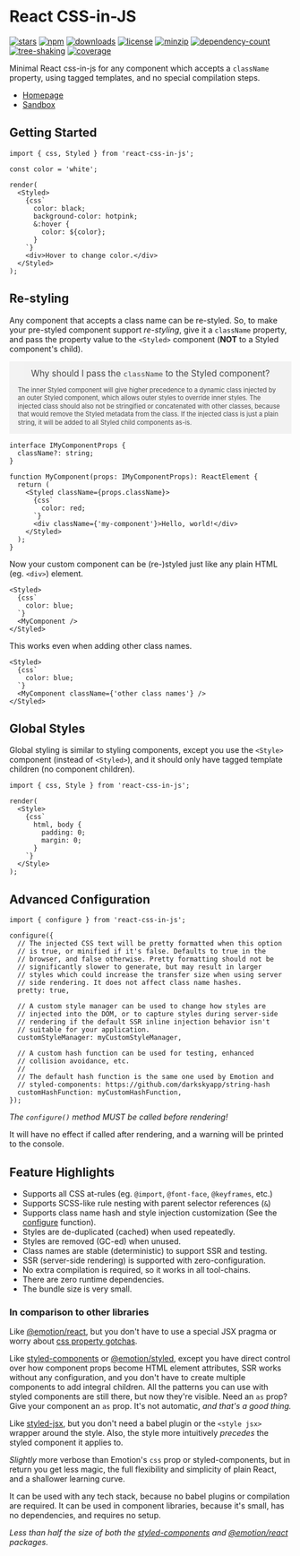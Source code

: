 # React CSS-in-JS

[![stars](https://badgen.net/github/stars/ChrisAckerman/react-css-in-js)](https://github.com/ChrisAckerman/react-css-in-js)
[![npm](https://badgen.net/badge/npm/2.0.0/red)](https://www.npmjs.com/package/react-css-in-js)
[![downloads](https://badgen.net/npm/dw/react-css-in-js)](https://www.npmjs.com/package/react-css-in-js)
[![license](https://badgen.net/badge/license/ISC/orange)](https://opensource.org/licenses/ISC)
[![minzip](https://badgen.net/bundlephobia/minzip/react-css-in-js@2.0.0)](https://bundlephobia.com/result?p=react-css-in-js@2.0.0)
[![dependency-count](https://badgen.net/bundlephobia/dependency-count/react-css-in-js@2.0.0)](https://bundlephobia.com/result?p=react-css-in-js@2.0.0)
[![tree-shaking](https://badgen.net/bundlephobia/tree-shaking/react-css-in-js@2.0.0)](https://bundlephobia.com/result?p=react-css-in-js@2.0.0)
[![coverage](https://badgen.net/badge/coverage/96,84,94,96/purple?list=|)](#)

Minimal React css-in-js for any component which accepts a `className` property, using tagged templates, and no special compilation steps.

- [Homepage](https://react-css-in-js.com)
- [Sandbox](https://codesandbox.io/s/react-css-in-js-iup6f)


## Getting Started

```tsx
import { css, Styled } from 'react-css-in-js';

const color = 'white';

render(
  <Styled>
    {css`
      color: black;
      background-color: hotpink;
      &:hover {
        color: ${color};
      }
    `}
    <div>Hover to change color.</div>
  </Styled>
);
```

## Re-styling
  
Any component that accepts a class name can be re-styled. So, to make your pre-styled component support _re-styling_, give it a `className` property, and pass the property value to the `<Styled>` component (**NOT** to a Styled component's child).

<aside>
<header>Why should I pass the <code>className</code> to the Styled component?</header>

The inner Styled component will give higher precedence to a dynamic class injected by an outer Styled component, which allows outer styles to override inner styles. The injected class should also not be stringified or concatenated with other classes, because that would remove the Styled metadata from the class. If the injected class is just a plain string, it will be added to all Styled child components as-is.
</aside>

```tsx
interface IMyComponentProps {
  className?: string;
}

function MyComponent(props: IMyComponentProps): ReactElement {
  return (
    <Styled className={props.className}>
      {css`
        color: red;
      `}
      <div className={'my-component'}>Hello, world!</div>
    </Styled>
  );
}
```

Now your custom component can be (re-)styled just like any plain HTML (eg. `<div>`) element.

```tsx
<Styled>
  {css`
    color: blue;
  `}
  <MyComponent />
</Styled>
```

This works even when adding other class names.

```tsx
<Styled>
  {css`
    color: blue;
  `}
  <MyComponent className={'other class names'} />
</Styled>
```

## Global Styles

Global styling is similar to styling components, except you use the `<Style>` component (instead of `<Styled>`), and it should only have tagged template children (no component children).

```tsx
import { css, Style } from 'react-css-in-js';

render(
  <Style>
    {css`
      html, body {
        padding: 0;
        margin: 0;
      }
    `}
  </Style>
);
```

## Advanced Configuration

```tsx
import { configure } from 'react-css-in-js';

configure({
  // The injected CSS text will be pretty formatted when this option
  // is true, or minified if it's false. Defaults to true in the
  // browser, and false otherwise. Pretty formatting should not be
  // significantly slower to generate, but may result in larger
  // styles which could increase the transfer size when using server
  // side rendering. It does not affect class name hashes.
  pretty: true,

  // A custom style manager can be used to change how styles are
  // injected into the DOM, or to capture styles during server-side
  // rendering if the default SSR inline injection behavior isn't
  // suitable for your application.
  customStyleManager: myCustomStyleManager,

  // A custom hash function can be used for testing, enhanced
  // collision avoidance, etc.
  //
  // The default hash function is the same one used by Emotion and
  // styled-components: https://github.com/darkskyapp/string-hash
  customHashFunction: myCustomHashFunction,
});
```

_The `configure()` method MUST be called before rendering!_

It will have no effect if called after rendering, and a warning will be printed to the console.

## Feature Highlights

- Supports all CSS at-rules (eg. `@import`, `@font-face`, `@keyframes`, etc.)
- Supports SCSS-like rule nesting with parent selector references (`&`)
- Supports class name hash and style injection customization (See the [configure](https://react-css-in-js.com#configure) function).
- Styles are de-duplicated (cached) when used repeatedly.
- Styles are removed (GC-ed) when unused.
- Class names are stable (deterministic) to support SSR and testing.
- SSR (server-side rendering) is supported with zero-configuration.
- No extra compilation is required, so it works in all tool-chains.
- There are zero runtime dependencies.
- The bundle size is very small.

### In comparison to other libraries

Like [@emotion/react](https://www.npmjs.com/package/@emotion/react), but you don't have to use a special JSX pragma or worry about [css property gotchas](https://emotion.sh/docs/css-prop#gotchas).

Like [styled-components](https://styled-components.com) or [@emotion/styled](https://www.npmjs.com/package/@emotion/styled), except you have direct control over how component props become HTML element attributes, SSR works without any configuration, and you don't have to create multiple components to add integral children. All the patterns you can use with styled components are still there, but now they're visible. Need an `as` prop? Give your component an `as` prop. It's not automatic, _and that's a good thing._

Like [styled-jsx](https://www.npmjs.com/package/styled-jsx), but you don't need a babel plugin or the `<style jsx>` wrapper around the style. Also, the style more intuitively _precedes_ the styled component it applies to.

_Slightly_ more verbose than Emotion's `css` prop or styled-components, but in return you get less magic, the full flexibility and simplicity of plain React, and a shallower learning curve.

It can be used with any tech stack, because no babel plugins or compilation are required. It can be used in component libraries, because it's small, has no dependencies, and requires no setup.

_Less than half the size of both the [styled-components](https://bundlephobia.com/result?p=styled-components) and [@emotion/react](https://bundlephobia.com/result?p=@emotion/react) packages._

<style>
  aside {
    margin: 1em 0;
    padding: 0 1em;
    opacity: 0.8;
    background: rgba(128, 128, 128, 0.1);
    border: 1px solid transparent;
    line-height: 1.3;
  }
  aside > header {
    font-size: 110%;
    margin: 0.75em 0;
  }
  aside > p {
    font-size: 80%;
    margin: 1em 0;
  }
</style>